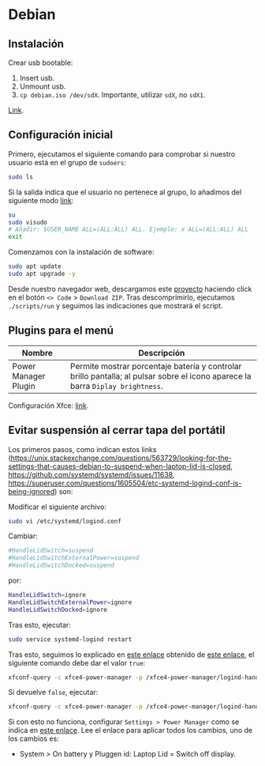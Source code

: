 # Debian

## Instalación

Crear usb bootable:

1. Insert usb.
2. Unmount usb.
3. `cp debian.iso /dev/sdX`. Importante, utilizar `sdX`, no `sdX1`.

[Link](https://wiki.debian.org/DebianInstaller/CreateUSBMedia).

## Configuración inicial

Primero, ejecutamos el siguiente comando para comprobar si nuestro usuario está en el grupo de `sudoers`:

```bash
sudo ls
```

Si la salida indica que el usuario no pertenece al grupo, lo añadimos del siguiente modo [link](https://itslinuxfoss.com/add-user-sudoers-debian-12/):

```bash
su
sudo visudo
# Añadir: $USER_NAME ALL=(ALL:ALL) ALL. Ejemplo: x ALL=(ALL:ALL) ALL
exit
```

Comenzamos con la instalación de software:

```bash
sudo apt update
sudo apt upgrade -y
```

Desde nuestro navegador web, descargamos este [proyecto](https://github.com/CarlosAMolina/dotfiles/tree/main) haciendo click en el botón `<> Code` > `Download ZIP`. Tras descomprimirlo, ejecutamos `./scripts/run` y seguimos las indicaciones que mostrará el script.

## Plugins para el menú

Nombre               | Descripción
---------------------|---------------------------------------------------------------
Power Manager Plugin | Permite mostrar porcentaje batería y controlar brillo pantalla; al pulsar sobre el icono aparece la barra `Diplay brightness`.

Configuración Xfce: [link](../xfce/xfce.md).

## Evitar suspensión al cerrar tapa del portátil

Los primeros pasos, como indican estos links (<https://unix.stackexchange.com/questions/563729/looking-for-the-settings-that-causes-debian-to-suspend-when-laptop-lid-is-closed>, <https://github.com/systemd/systemd/issues/11638>, <https://superuser.com/questions/1605504/etc-systemd-logind-conf-is-being-ignored>) son:

Modificar el siguiente archivo:

```bash
sudo vi /etc/systemd/logind.conf
```

Cambiar:

```bash
#HandleLidSwitch=suspend
#HandleLidSwitchExternalPower=suspend
#HandleLidSwitchDocked=suspend
```

por:

```bash
HandleLidSwitch=ignore
HandleLidSwitchExternalPower=ignore
HandleLidSwitchDocked=ignore
```

Tras esto, ejecutar:

```bash
sudo service systemd-logind restart
```

Tras esto, seguimos lo explicado en [este enlace](https://docs.xfce.org/xfce/xfce4-power-manager/faq#how_can_i_make_logind_handle_button_events_instead_of_xfce4-power-manager) obtenido de [este enlace](https://forum.xfce.org/viewtopic.php?id=14016), el siguiente comando debe dar el valor `true`:

```bash
xfconf-query -c xfce4-power-manager -p /xfce4-power-manager/logind-handle-lid-switch
```

Si devuelve `false`, ejecutar:

```bash
xfconf-query -c xfce4-power-manager -p /xfce4-power-manager/logind-handle-lid-switch -n -t bool -s true
```

Si con esto no funciona, configurar `Settings > Power Manager` como se indica en [este enlace](https://forums.debian.net/viewtopic.php?p=797844&sid=665a361d8ec3c3d83177811f881adb08#p797844). Lee el enlace para aplicar todos los cambios, uno de los cambios es:
- System > On battery y Pluggen id: Laptop Lid = Switch off display.
